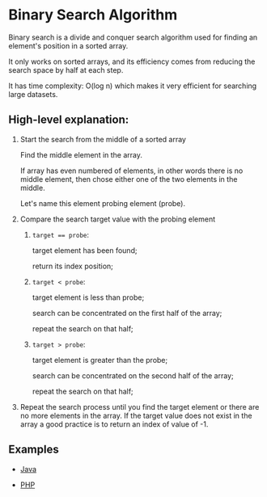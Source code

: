 # Binary Search Algorithm

Binary search is a divide and conquer search algorithm used for finding an element's position in a sorted array.

It only works on sorted arrays, and its efficiency comes from reducing the search space by half at each step.

It has time complexity: O(log n) which makes it very efficient for searching large datasets.

## High-level explanation:

1. Start the search from the middle of a sorted array

   Find the middle element in the array.

   If array has even numbered of elements, in other words there is no middle element, then chose either one of the two
   elements in the middle.

   Let's name this element probing element (probe).

2. Compare the search target value with the probing element

   1. `target == probe`:

      target element has been found;

      return its index position;

   2. `target < probe`:

      target element is less than probe;

      search can be concentrated on the first half of the array;

      repeat the search on that half;

   3. `target > probe`:

      target element is greater than the probe;

      search can be concentrated on the second half of the array;

      repeat the search on that half;

3. Repeat the search process until you find the target element or there are no more elements in the array. If the target value does not exist in the array a good practice is to return an index of value of -1.

## Examples

- [Java](/workouts/java/src/main/java/jelovac/swe_workout/algorithms/search/binary_search)

- [PHP](/workouts/php/src/Algorithms/Search/BinarySearch)
